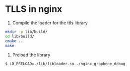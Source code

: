 # TLLS in nginx

1. Compile the loader for the ttls library
```bash
mkdir -p lib/build/
cd lib/build/
cmake ..
make
```

1. Preload the library
```bash
$ LD_PRELOAD=./lib/libloader.so ./nginx_graphene_debug
```
